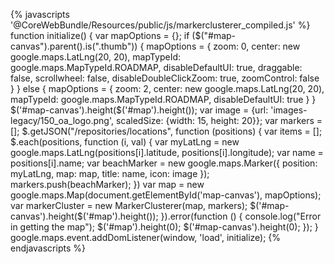 {% javascripts '@CoreWebBundle/Resources/public/js/markerclusterer\_compiled.js' %} function initialize() { var mapOptions = {}; if ($("#map-canvas").parent().is(".thumb")) { mapOptions = { zoom: 0, center: new google.maps.LatLng(20, 20), mapTypeId: google.maps.MapTypeId.ROADMAP, disableDefaultUI: true, draggable: false, scrollwheel: false, disableDoubleClickZoom: true, zoomControl: false } } else { mapOptions = { zoom: 2, center: new google.maps.LatLng(20, 20), mapTypeId: google.maps.MapTypeId.ROADMAP, disableDefaultUI: true } } $('#map-canvas').height($('#map').height()); var image = {url: 'images-legacy/150\_oa\_logo.png', scaledSize: {width: 15, height: 20}}; var markers = \[\]; $.getJSON("/repositories/locations", function (positions) { var items = \[\]; $.each(positions, function (i, val) { var myLatLng = new google.maps.LatLng(positions\[i\].latitude, positions\[i\].longitude); var name = positions\[i\].name; var beachMarker = new google.maps.Marker({ position: myLatLng, map: map, title: name, icon: image }); markers.push(beachMarker); }) var map = new google.maps.Map(document.getElementById('map-canvas'), mapOptions); var markerCluster = new MarkerClusterer(map, markers); $('#map-canvas').height($('#map').height()); }).error(function () { console.log("Error in getting the map"); $('#map').height(0); $('#map-canvas').height(0); }); } google.maps.event.addDomListener(window, 'load', initialize); {% endjavascripts %}